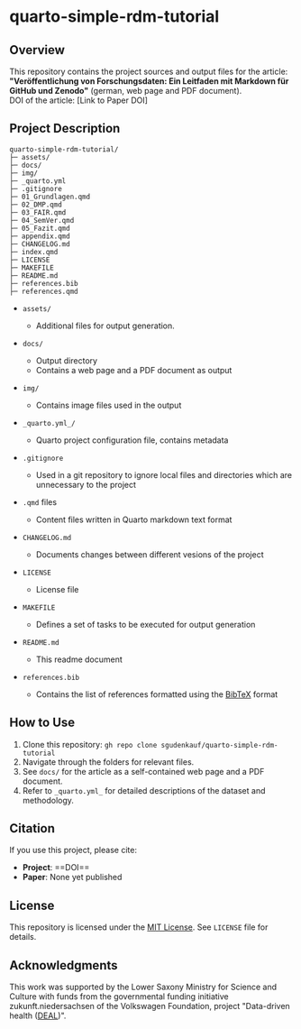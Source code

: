 # quarto-simple-rdm-tutorial

## Overview
This repository contains the project sources and output files for the article:  
**"Veröffentlichung von Forschungsdaten: Ein Leitfaden mit Markdown für GitHub und Zenodo"** (german, web page and PDF document).  
DOI of the article: [Link to Paper DOI]  

## Project Description

```
quarto-simple-rdm-tutorial/
├─ assets/
├─ docs/
├─ img/
├─ _quarto.yml
├─ .gitignore
├─ 01_Grundlagen.qmd
├─ 02_DMP.qmd
├─ 03_FAIR.qmd
├─ 04_SemVer.qmd
├─ 05_Fazit.qmd
├─ appendix.qmd
├─ CHANGELOG.md
├─ index.qmd
├─ LICENSE
├─ MAKEFILE
├─ README.md
├─ references.bib
├─ references.qmd
```

- `assets/`
  - Additional files for output generation.

- `docs/`
  - Output directory
  - Contains a web page and a PDF document as output

- `img/`
  - Contains image files used in the output

- `_quarto.yml_/`
  - Quarto project configuration file, contains metadata

- `.gitignore`
  - Used in a git repository to ignore local files and directories which are unnecessary to the project

- `.qmd` files
  - Content files written in Quarto markdown text format

- `CHANGELOG.md`
  - Documents changes between different vesions of the project

- `LICENSE`
  - License file

- `MAKEFILE`
  - Defines a set of tasks to be executed for output generation

- `README.md`
  - This readme document

- `references.bib`
  - Contains the list of references formatted using the [BibTeX](https://www.bibtex.org/de/) format


## How to Use
1. Clone this repository: `gh repo clone sgudenkauf/quarto-simple-rdm-tutorial`
2. Navigate through the folders for relevant files.
3. See `docs/` for the article as a self-contained web page and a PDF document.   
4. Refer to `_quarto.yml_` for detailed descriptions of the dataset and methodology.

## Citation
If you use this project, please cite:  
- **Project**: ==DOI==
- **Paper**: None yet published

## License
This repository is licensed under the [MIT License](https://opensource.org/license/mit). See `LICENSE` file for details.

## Acknowledgments

This work was supported by the Lower Saxony Ministry for Science and Culture with funds from the governmental funding initiative zukunft.niedersachsen of the Volkswagen Foundation, project "Data-driven health ([DEAL](https://www.jade-hs.de/forschung/forschungsprofil/strategische-projekte/data-driven-health/))".
